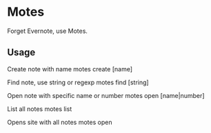 Motes
=====

Forget Evernote, use Motes.

Usage
-----

Create note with name
  motes create [name]

Find note, use string or regexp
  motes find [string]

Open note with specific name or number
  motes open [name|number]

List all notes
  motes list

Opens site with all notes
  motes open
